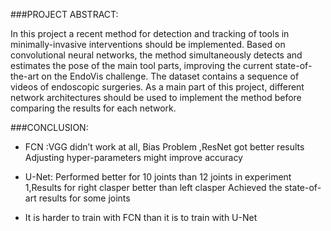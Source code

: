 ###PROJECT ABSTRACT:

In  this    project a   recent  method  for detection   and tracking    of  tools   in  minimally-invasive  interventions   should  be
implemented.    Based   on  convolutional   neural  networks,   the method  simultaneously  detects and estimates   the 
pose     of  the     main    tool    parts,  improving   the     current     state-of-the-art    on  the     EndoVis     challenge.  The     dataset
contains     a   sequence    of  videos  of  endoscopic  surgeries.  As  a   main    part    of  this    project,    different   network
architectures   should  be  used    to  implement   the method  before  comparing   the results for each    network.

###CONCLUSION:
- FCN :VGG didn’t work at all, Bias Problem ,ResNet got better results
Adjusting hyper-parameters might improve accuracy

- U-Net:  Performed better for 10 joints than 12 joints in experiment 1,Results for right clasper better than left clasper
Achieved the state-of-art results for some joints

- It is harder to train with FCN than it is to train with U-Net
